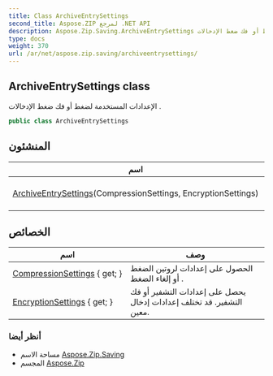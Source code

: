 ```yaml
---
title: Class ArchiveEntrySettings
second_title: Aspose.ZIP لمرجع .NET API
description: Aspose.Zip.Saving.ArchiveEntrySettings فصل. الإعدادات المستخدمة لضغط أو فك ضغط الإدخالات .
type: docs
weight: 370
url: /ar/net/aspose.zip.saving/archiveentrysettings/
---
```

## ArchiveEntrySettings class

الإعدادات المستخدمة لضغط أو فك ضغط الإدخالات .

```csharp
public class ArchiveEntrySettings
```

## المنشئون

| اسم | وصف |
| --- | --- |
| [ArchiveEntrySettings](archiveentrysettings/)(CompressionSettings, EncryptionSettings) | يقوم بتهيئة مثيل جديد لملف`ArchiveEntrySettings` فئة . |

## الخصائص

| اسم | وصف |
| --- | --- |
| [CompressionSettings](../../aspose.zip.saving/archiveentrysettings/compressionsettings/) { get; } | الحصول على إعدادات لروتين الضغط أو إلغاء الضغط . |
| [EncryptionSettings](../../aspose.zip.saving/archiveentrysettings/encryptionsettings/) { get; } | يحصل على إعدادات التشفير أو فك التشفير. قد تختلف إعدادات إدخال معين. |

### أنظر أيضا

* مساحة الاسم [Aspose.Zip.Saving](../../aspose.zip.saving/)
* المجسم [Aspose.Zip](../../)


